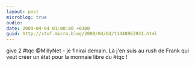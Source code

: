 ```yaml
---
layout: post
microblog: true
audio: 
date: 2009-04-04 01:00:00 +0100
guid: http://xtof.micro.blog/2009/04/04/t1448963931.html
---
```

give 2 #tqc @MillyNet - je finirai demain. Là j'en suis au rush de Frank qui veut créer un état pour la monnaie libre du #tqc !
